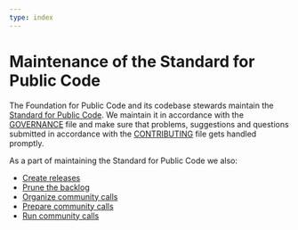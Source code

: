 ```yaml
---
type: index
---
```


# Maintenance of the Standard for Public Code

The Foundation for Public Code and its codebase stewards maintain the [Standard for Public Code](https://standard.publiccode.net).
We maintain it in accordance with the [GOVERNANCE](https://standard.publiccode.net/GOVERNANCE.html) file and make sure that problems, suggestions and questions submitted in accordance with the [CONTRIBUTING](https://standard.publiccode.net/CONTRIBUTING.html) file gets handled promptly.

As a part of maintaining the Standard for Public Code we also:

* [Create releases](../releasing-the-standard/index.md)
* [Prune the backlog](backlog-pruning.md)
* [Organize community calls](community-call.md)
* [Prepare community calls](preparing-community-call.md)
* [Run community calls](running-community-call.md)
